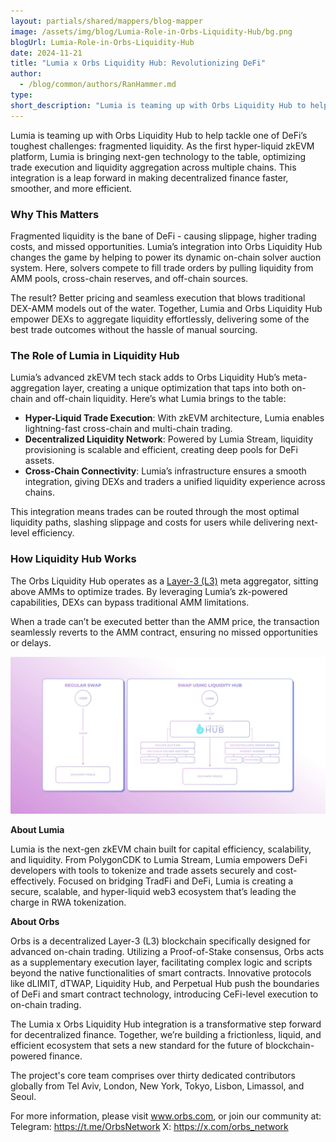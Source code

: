 ```yaml
---
layout: partials/shared/mappers/blog-mapper
image: /assets/img/blog/Lumia-Role-in-Orbs-Liquidity-Hub/bg.png
blogUrl: Lumia-Role-in-Orbs-Liquidity-Hub
date: 2024-11-21
title: "Lumia x Orbs Liquidity Hub: Revolutionizing DeFi"
author:
  - /blog/common/authors/RanHammer.md
type:
short_description: "Lumia is teaming up with Orbs Liquidity Hub to help tackle one of DeFi’s toughest challenges: fragmented liquidity."
---
```


Lumia is teaming up with Orbs Liquidity Hub to help tackle one of DeFi’s toughest challenges: fragmented liquidity. As the first hyper-liquid zkEVM platform, Lumia is bringing next-gen technology to the table, optimizing trade execution and liquidity aggregation across multiple chains. This integration is a leap forward in making decentralized finance faster, smoother, and more efficient.

### Why This Matters

Fragmented liquidity is the bane of DeFi - causing slippage, higher trading costs, and missed opportunities. Lumia’s integration into Orbs Liquidity Hub changes the game by helping to power its dynamic on-chain solver auction system. Here, solvers compete to fill trade orders by pulling liquidity from AMM pools, cross-chain reserves, and off-chain sources.

The result? Better pricing and seamless execution that blows traditional DEX-AMM models out of the water. Together, Lumia and Orbs Liquidity Hub empower DEXs to aggregate liquidity effortlessly, delivering some of the best trade outcomes without the hassle of manual sourcing.

### The Role of Lumia in Liquidity Hub

Lumia’s advanced zkEVM tech stack adds to Orbs Liquidity Hub’s meta-aggregation layer, creating a unique optimization that taps into both on-chain and off-chain liquidity. Here’s what Lumia brings to the table:

- **Hyper-Liquid Trade Execution**: With zkEVM architecture, Lumia enables lightning-fast cross-chain and multi-chain trading.
- **Decentralized Liquidity Network**: Powered by Lumia Stream, liquidity provisioning is scalable and efficient, creating deep pools for DeFi assets.
- **Cross-Chain Connectivity**: Lumia’s infrastructure ensures a smooth integration, giving DEXs and traders a unified liquidity experience across chains.

This integration means trades can be routed through the most optimal liquidity paths, slashing slippage and costs for users while delivering next-level efficiency.

### How Liquidity Hub Works

The Orbs Liquidity Hub operates as a [Layer-3 (L3)](https://www.coingecko.com/learn/what-are-layer-3s-crypto) meta aggregator, sitting above AMMs to optimize trades. By leveraging Lumia’s zk-powered capabilities, DEXs can bypass traditional AMM limitations.

When a trade can’t be executed better than the AMM price, the transaction seamlessly reverts to the AMM contract, ensuring no missed opportunities or delays.

![flow](/assets/img/blog/Lumia-Role-in-Orbs-Liquidity-Hub/image1.png)

<div class='line-separator'> </div>

**About Lumia**

Lumia is the next-gen zkEVM chain built for capital efficiency, scalability, and liquidity. From PolygonCDK to Lumia Stream, Lumia empowers DeFi developers with tools to tokenize and trade assets securely and cost-effectively. Focused on bridging TradFi and DeFi, Lumia is creating a secure, scalable, and hyper-liquid web3 ecosystem that’s leading the charge in RWA tokenization.

<div class='line-separator'> </div>

**About Orbs**

Orbs is a decentralized Layer-3 (L3) blockchain specifically designed for advanced on-chain trading. 
Utilizing a Proof-of-Stake consensus, Orbs acts as a supplementary execution layer, facilitating complex logic and scripts beyond the native functionalities of smart contracts. Innovative protocols like dLIMIT, dTWAP, Liquidity Hub, and Perpetual Hub push the boundaries of DeFi and smart contract technology, introducing CeFi-level execution to on-chain trading.

The Lumia x Orbs Liquidity Hub integration is a transformative step forward for decentralized finance. Together, we’re building a frictionless, liquid, and efficient ecosystem that sets a new standard for the future of blockchain-powered finance.

The project's core team comprises over thirty dedicated contributors globally from Tel Aviv, London, New York, Tokyo, Lisbon, Limassol, and Seoul.

For more information, please visit www.orbs.com, or join our community at:
Telegram: https://t.me/OrbsNetwork 
X: https://x.com/orbs_network

